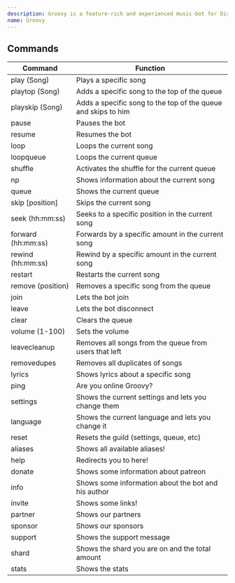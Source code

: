 ```yaml
---
description: Groovy is a feature-rich and experienced music-bot for Discord.
name: Groovy
---
```


## Commands

<table>
    <thead>
        <tr>
        <th>Command</th>
        <th>Function</th>
        </tr>
    </thead>
    <tbody>
        <tr>
        <td>play (Song)</td>
        <td>Plays a specific song</td>
        </tr>
        <tr>
        <td>playtop (Song)</td>
        <td>Adds a specific song to the top of the queue</td>
        </tr>
        <tr>
        <td>playskip (Song)</td>
        <td>Adds a specific song to the top of the queue and skips to him</td>
        </tr>
        <tr>
        <td>pause</td>
        <td>Pauses the bot</td>
        </tr>
        <tr>
        <td>resume</td>
        <td>Resumes the bot</td>
        </tr>
        <tr>
        <td>loop</td>
        <td>Loops the current song</td>
        </tr>
        <tr>
        <td>loopqueue</td>
        <td>Loops the current queue</td>
        </tr>
        <tr>
        <td>shuffle</td>
        <td>Activates the shuffle for the current queue</td>
        </tr>
        <tr>
        <td>np</td>
        <td>Shows information about the current song</td>
        </tr>
        <tr>
        <td>queue</td>
        <td>Shows the current queue</td>
        </tr>
        <tr>
        <td>skip [position]</td>
        <td>Skips the current song</td>
        </tr>
        <tr>
        <td>seek (hh:mm:ss)</td>
        <td>Seeks to a specific position in the current song</td>
        </tr>
        <tr>
        <td>forward (hh:mm:ss)</td>
        <td>Forwards by a specific amount in the current song</td>
        </tr>
        <tr>
        <td>rewind (hh:mm:ss)</td>
        <td>Rewind by a specific amount in the current song</td>
        </tr>
        <tr>
        <td>restart</td>
        <td>Restarts the current song</td>
        </tr>
        <tr>
        <td>remove (position)</td>
        <td>Removes a specific song from the queue</td>
        </tr>
        <tr>
        <td>join</td>
        <td>Lets the bot join</td>
        </tr>
        <tr>
        <td>leave</td>
        <td>Lets the bot disconnect</td>
        </tr>
        <tr>
        <td>clear</td>
        <td>Clears the queue</td>
        </tr>
        <tr>
        <td>volume (1-100)</td>
        <td>Sets the volume</td>
        </tr>
        <tr>
        <td>leavecleanup</td>
        <td>Removes all songs from the queue from users that left</td>
        </tr>
        <tr>
        <td>removedupes</td>
        <td>Removes all duplicates of songs</td>
        </tr>
        <tr>
        <td>lyrics</td>
        <td>Shows lyrics about a specific song</td>
        </tr>
        <tr>
        <td>ping</td>
        <td>Are you online Groovy?</td>
        </tr>
        <tr>
        <td>settings</td>
        <td>Shows the current settings and lets you change them</td>
        </tr>
        <tr>
        <td>language</td>
        <td>Shows the current language and lets you change it</td>
        </tr>
        <tr>
        <td>reset</td>
        <td>Resets the guild (settings, queue, etc)</td>
        </tr>
        <tr>
        <td>aliases</td>
        <td>Shows all available aliases!</td>
        </tr>
        <tr>
        <td>help</td>
        <td>Redirects you to here!</td>
        </tr>
        <tr>
        <td>donate</td>
        <td>Shows some information about patreon</td>
        </tr>
        <tr>
        <td>info</td>
        <td>Shows some information about the bot and his author</td>
        </tr>
        <tr>
        <td>invite</td>
        <td>Shows some links!</td>
        </tr>
        <tr>
        <td>partner</td>
        <td>Shows our partners</td>
        </tr>
        <tr>
        <td>sponsor</td>
        <td>Shows our sponsors</td>
        </tr>
        <tr>
        <td>support</td>
        <td>Shows the support message</td>
        </tr>
        <tr>
        <td>shard</td>
        <td>Shows the shard you are on and the total amount</td>
        </tr>
        <tr>
        <td>stats</td>
        <td>Shows the stats</td>
        </tr>
    </tbody>
</table>

